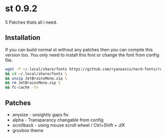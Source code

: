 
# st 0.9.2

5 Patches thats all i need.
## Installation

If you can build normal st without any patches then you can compile this version too. You only need to install this font or change the font from config file.

```bash
wget -P ~/.local/share/fonts https://github.com/ryanoasis/nerd-fonts/releases/download/v3.0.2/JetBrainsMono.zip \
&& cd ~/.local/share/fonts \
&& unzip JetBrainsMono.zip \
&& rm JetBrainsMono.zip \
&& fc-cache -fv
```
    
## Patches

- anysize - unsightly gaps fix
- alpha - Transparancy changable from config
- scrollback - using mouse scroll wheel / Ctrl+Shift + J/K 
- gruvbox theme